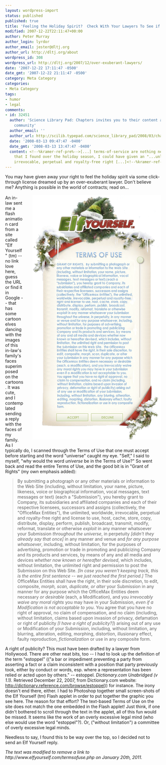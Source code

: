 ```yaml
---
layout: wordpress-import
status: published
published: true
title: 'Feeling the Holiday Spirit?  Check With Your Lawyers To See if it is Okay'
modified: 2007-12-22T22:11:47+00:00
author: Peter Murray
author_login: lyrdor
author_email: jester@dltj.org
author_url: http://dltj.org/about
wordpress_id: 308
wordpress_url: http://dltj.org/2007/12/over-exuberant-lawyers/
date: '2007-12-22 17:11:47 -0500'
date_gmt: '2007-12-22 21:11:47 -0500'
category: Meta Category
categories:
- Meta Category
tags:
- humor
- legal
comments:
- id: 32451
  author: 'Science Library Pad: Chapters invites you to their content acquisition
    community'
  author_email: ''
  author_url: http://scilib.typepad.com/science_library_pad/2008/03/chapters-invite.html
  date: '2008-03-13 09:47:47 -0400'
  date_gmt: '2008-03-13 13:47:47 -0400'
  content: <!--%kramer-ref-pre%-->[...] terms-of-service are nothing new. In one example
    that I found over the holiday season, I could have given an "...unlimited, worldwide,
    irrevocable, perpetual and royalty-free right [...]<!--%kramer-ref-post%-->
---
```

<p>You may have given away your right to feel the holiday spirit via some click-through license dreamed up by an over-exuberant lawyer.  Don't believe me?  Anything is possible in the world of contracts; read on...<br />
<!-- break --><br />
<img src="/assets/images/2007/12/elf-yourself-terms.png" alt="" width="416" height="790" style="float: right; padding: 0 0 1.5em 2em;" />An in-law sent me a flash animation card from a site called "Elf Yourself" (tm) -- no link love here, guess the URL or find it in Google -- that has some cartoon elves dancing with the images of this in-law's family's faces superimposed on the cartoons.  It was cute, and I contemplated sending a reply with the faces of my family.  As I typically do, I scanned through the Terms of Use that one must accept before starting and the word "universe" caught my eye.  "Self," I said to myself, "why would the word <em>universe</em> be in the Terms of Use?"  So went back and read the entire Terms of Use, and the good bit is in "Grant of Rights" (my own emphasis added):</p>
<blockquote><p>By submitting a photograph or any other materials or information to the Web Site (including, without limitation, your name, picture, likeness, voice or biographical information, vocal messages, text messages or text) (each a "Submission"), you hereby grant to Company, its subsidiaries and affiliated companies and each of their respective licensees, successors and assigns (collectively, the "OfficeMax Entities"), the unlimited, worldwide, irrevocable, perpetual and royalty-free right and license to use, host, cache, store, copy, distribute, display, perform, publish, broadcast, transmit, modify, reformat, translate or otherwise <em>exploit</em> in any manner whatsoever your Submission <em>throughout the universe</em>, in perpetuity <i>[didn't they already say that once]</i> in any manner and venue and <em>for any purpose whatsoever</em>, including, without limitation, for the purposes of advertising, promotion or trade in promoting and publicizing Company and its products and services, by means of any and all media and devices <em>whether now known or hereafter devised</em>, which includes, without limitation, the unlimited right and permission to post the Submission on this Web Site.  <i>[In case you weren't keeping track, this is the entire first sentence -- we just reached the first period.]</i>  The OfficeMax Entities shall have the right, in their sole discretion, to edit, composite, <em>morph, scan, duplicate, or alter</em> your Submission in any manner for any purpose which the OfficeMax Entities deem necessary <em>or desirable</em> (each, a Modification), and you <em>irrevocably waive any moral rights</em> you may have in your Submission, <em>even if a Modification is not acceptable to you</em>.  You agree that you have no right of approval, no claim of compensation, and no claim (including, without limitation, claims based upon invasion of privacy, defamation or right of publicity <i>[I have a right of publicity?]</i>) arising out of any use or Modification of your Submission, including, without limitation, any blurring, alteration, editing, morphing, distortion, illusionary effect, faulty reproduction, <em>fictionalization</em> or use in any composite form.</p></blockquote>
<p>A right of publicity?  This must have been drafted by a lawyer from Hollywood.  There are other neat bits, too -- I had to look up the definition of the term "estoppel" (("a bar or impediment preventing a party from asserting a fact or a claim inconsistent with a position that party previously took, either by conduct or words, esp. where a representation has been relied or acted upon by others." -- estoppel. <i>Dictionary.com Unabridged (v 1.1).</i> Retrieved December 22, 2007, from Dictionary.com website: <a href="http://dictionary.reference.com/browse/estoppel" title="estoppel - Definitions from Dictionary.com">http://dictionary.reference.com/browse/estoppel</a>)) for instance.  The irony doesn't end there, either.  I had to Photoshop together small screen-shots of the Elf Yourself (tm) Flash applet in order to put together the graphic you see here.  The reason for that effort?  The <span class="removed_link" title="http://www.elfyourself.com/termsofuse.php">text-based Terms of Use on the site</span> does not match the one embedded in the Flash applet!  Just think, if one didn't bothered to scroll through the text in the applet, all of this fun would be missed.  It seems like the work of an overly excessive legal mind (who else would use the word "estoppel"?).  Or, ("without limitation") a committee of overly excessive legal minds.</p>
<p>Needless to say, I found this to be way over the top, so I decided not to send an Elf Yourself reply.
<p style="padding:0;margin:0;font-style:italic;" class="removed_link">The text was modified to remove a link to http://www.elfyourself.com/termsofuse.php on January 20th, 2011.</p>
